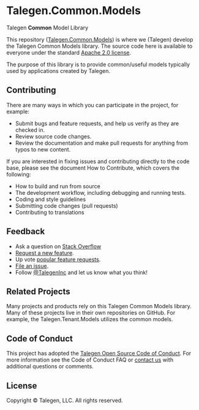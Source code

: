 # Talegen.Common.Models

Talegen **Common** Model Library

This repository ([Talegen.Common.Models](https://github.com/Talegen/Talegen.Common.Models)) is where we (Talegen) develop the Talegen Common Models library. The source code here is available to everyone under the standard [Apache 2.0 license](https://github.com/talegen/Talegen.PureBlue.Models/blob/main/LICENSE).

The purpose of this library is to provide common/useful models typically used by applications created by Talegen. 

## Contributing

There are many ways in which you can participate in the project, for example:

 - Submit bugs and feature requests, and help us verify as they are checked in.
 - Review source code changes.
 - Review the documentation and make pull requests for anything from typos to new content. 

If you are interested in fixing issues and contributing directly to the code base, please see the document How to Contribute, which covers the following:

 - How to build and run from source
 - The development workflow, including debugging and running tests.
 - Coding and style guidelines
 - Submitting code changes (pull requests)
 - Contributing to translations

## Feedback

 - Ask a question on [Stack Overflow](https://stackoverflow.com/questions/tagged/Talegen)
 - [Request a new feature](https://github.com/talegen/Talegen.Common.Models/blob/main/CONTRIBUTING.md).
 - Up vote [popular feature requests](https://github.com/talegen/Talegen.Common.Models/issues?q=is:open%20is:issue%20label:feature-request%20sort:reactions-%2b1-desc).
 - [File an issue](https://github.com/talegen/Talegen.Common.Models/issues).
 - Follow [@TalegenInc](https://twitter.com/TalegenInc) and let us know what you think!

## Related Projects

Many projects and products rely on this Talegen Common Models library. Many of these projects live in their own repositories on GitHub. For example, the Talegen.Tenant.Models utilizes the common models. 

## Code of Conduct

This project has adopted the [Talegen Open Source Code of Conduct](https://talegen.com/open-source-code-of-conduct/). For more information see the Code of Conduct FAQ or [contact us](https://talegen.com/contact/) with additional questions or comments.

## License

Copyright &copy; Talegen, LLC. All rights reserved.